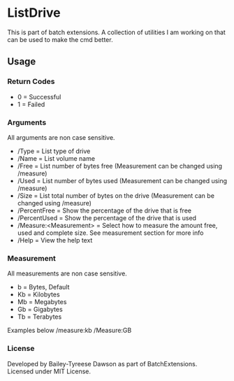 
# ListDrive

This is part of batch extensions. A collection of utilities I am working on that can be used to make the cmd better.  

## Usage

### Return Codes

+ 0 = Successful
+ 1 = Failed

### Arguments

All arguments are non case sensitive.

+ /Type = List type of drive
+ /Name = List volume name
+ /Free = List number of bytes free (Measurement can be changed using /measure)
+ /Used = List number of bytes used (Measurement can be changed using /measure)
+ /Size = List total number of bytes on the drive (Measurement can be changed using /measure)
+ /PercentFree = Show the percentage of the drive that is free
+ /PercentUsed = Show the percentage of the drive that is used
+ /Measure:\<Measurement> = Select how to measure the amount free, used and complete size. See measurement section for more info
+ /Help = View the help text

### Measurement

All measurements are non case sensitive.

+ b  = Bytes, Default
+ Kb = Kilobytes
+ Mb = Megabytes
+ Gb = Gigabytes
+ Tb = Terabytes  

Examples below
/measure:kb
/Measure:GB

### License

Developed by Bailey-Tyreese Dawson as part of BatchExtensions.  
Licensed under MIT License.
